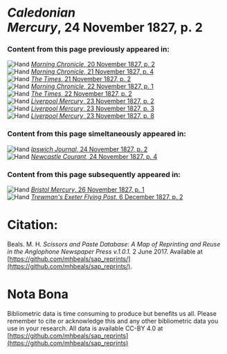 # *Caledonian Mercury*, 24 November 1827, p. 2  
  
### Content from this page previously appeared in:  
![Hand](http://scissorsandpaste.net/wp-content/uploads/2017/06/smallhandpointer.png) [*Morning Chronicle*, 20 November 1827, p. 2](https://mhbeals.github.io/sap_html/Morning-Chronicle/Morning-Chronicle-20-November-1827-p-2)  
![Hand](http://scissorsandpaste.net/wp-content/uploads/2017/06/smallhandpointer.png) [*Morning Chronicle*, 21 November 1827, p. 4](https://mhbeals.github.io/sap_html/Morning-Chronicle/Morning-Chronicle-21-November-1827-p-4)  
![Hand](http://scissorsandpaste.net/wp-content/uploads/2017/06/smallhandpointer.png) [*The Times*, 21 November 1827, p. 2](https://mhbeals.github.io/sap_html/The-Times/The-Times-21-November-1827-p-2)  
![Hand](http://scissorsandpaste.net/wp-content/uploads/2017/06/smallhandpointer.png) [*Morning Chronicle*, 22 November 1827, p. 1](https://mhbeals.github.io/sap_html/Morning-Chronicle/Morning-Chronicle-22-November-1827-p-1)  
![Hand](http://scissorsandpaste.net/wp-content/uploads/2017/06/smallhandpointer.png) [*The Times*, 22 November 1827, p. 2](https://mhbeals.github.io/sap_html/The-Times/The-Times-22-November-1827-p-2)  
![Hand](http://scissorsandpaste.net/wp-content/uploads/2017/06/smallhandpointer.png) [*Liverpool Mercury*, 23 November 1827, p. 2](https://mhbeals.github.io/sap_html/Liverpool-Mercury/Liverpool-Mercury-23-November-1827-p-2)  
![Hand](http://scissorsandpaste.net/wp-content/uploads/2017/06/smallhandpointer.png) [*Liverpool Mercury*, 23 November 1827, p. 3](https://mhbeals.github.io/sap_html/Liverpool-Mercury/Liverpool-Mercury-23-November-1827-p-3)  
![Hand](http://scissorsandpaste.net/wp-content/uploads/2017/06/smallhandpointer.png) [*Liverpool Mercury*, 23 November 1827, p. 8](https://mhbeals.github.io/sap_html/Liverpool-Mercury/Liverpool-Mercury-23-November-1827-p-8)  
  
### Content from this page simeltaneously appeared in:  
![Hand](http://scissorsandpaste.net/wp-content/uploads/2017/06/smallhandpointer.png) [*Ipswich Journal*, 24 November 1827, p. 2](https://mhbeals.github.io/sap_html/Ipswich-Journal/Ipswich-Journal-24-November-1827-p-2)  
![Hand](http://scissorsandpaste.net/wp-content/uploads/2017/06/smallhandpointer.png) [*Newcastle Courant*, 24 November 1827, p. 4](https://mhbeals.github.io/sap_html/Newcastle-Courant/Newcastle-Courant-24-November-1827-p-4)  
  
### Content from this page subsequently appeared in:  
![Hand](http://scissorsandpaste.net/wp-content/uploads/2017/06/smallhandpointer.png) [*Bristol Mercury*, 26 November 1827, p. 1](https://mhbeals.github.io/sap_html/Bristol-Mercury/Bristol-Mercury-26-November-1827-p-1)  
![Hand](http://scissorsandpaste.net/wp-content/uploads/2017/06/smallhandpointer.png) [*Trewman's Exeter Flying Post*, 6 December 1827, p. 2](https://mhbeals.github.io/sap_html/Trewman's-Exeter-Flying-Post/Trewman's-Exeter-Flying-Post-6-December-1827-p-2)  


# Citation: 

Beals. M. H. *Scissors and Paste Database: A Map of Reprinting and Reuse in the Anglophone Newspaper Press v.1.0.1.* 2 June 2017. Available at [https://github.com/mhbeals/sap_reprints/](https://github.com/mhbeals/sap_reprints/). 

# Nota Bona

Bibliometric data is time consuming to produce but benefits us all. Please remember to cite or acknowledge this and any other bibliometric data you use in your research. All data is available CC-BY 4.0 at [https://github.com/mhbeals/sap_reprints](https://github.com/mhbeals/sap_reprints)
